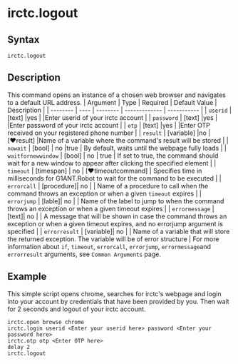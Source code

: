 # irctc.logout

## Syntax

```G1ANT
irctc.logout
```

## Description

This command opens an instance of a chosen web browser and navigates to a default URL address.
| Argument | Type | Required | Default Value | Description |
| -------- | ---- | -------- | ------------- | ----------- |
| `userid` | [text] |yes  |    |Enter userid of your irctc account |
| `password` | [text] |yes   |    |Enter password of your irctc account |
| `otp` | [text] |yes  |    |Enter OTP received on your registered phone number |
| `result` | [variable] |no |  [♥result] |Name of a variable where the command's result will be stored |
| `nowait` | [bool] | no |true  | By default, waits until the webpage fully loads |
| `waitfornewwindow` | [bool]  | no | true | If set to true, the command should wait for a new window to appear after clicking the specified element |
| `timeout` | [timespan]  | no | [♥timeoutcommand] | Specifies time in milliseconds for G1ANT.Robot to wait for the command to be executed |
| `errorcall` | [procedure]| no |     | Name of a procedure to call when the command throws an exception or when a given `timeout` expires |
| `errorjump` | [lable]| no |     | Name of the label to jump to when the command throws an exception or when a given timeout expires |
| `errormessage` | [text]| no |     | A message that will be shown in case the command throws an exception or when a given timeout expires, and no errorjump argument is specified |
| `errorresult` | [variable]| no |     | Name of a variable that will store the returned exception. The variable will be of error structure |
For more information about `if`, `timeout`, `errorcall`, `errorjump`, `errormessage`and `errorresult` arguments, see `Common Arguments` page.

## Example

This simple script opens chrome, searches for irctc's webpage and login into your account by credentials that have been provided by you. Then wait for 2 seconds and logout of your irctc account.

```G1ANT
irctc.open browse chrome
irctc.login userid <Enter your userid here> password <Enter your password here>
irctc.otp otp <Enter OTP here>
delay 2
irctc.logout
```
